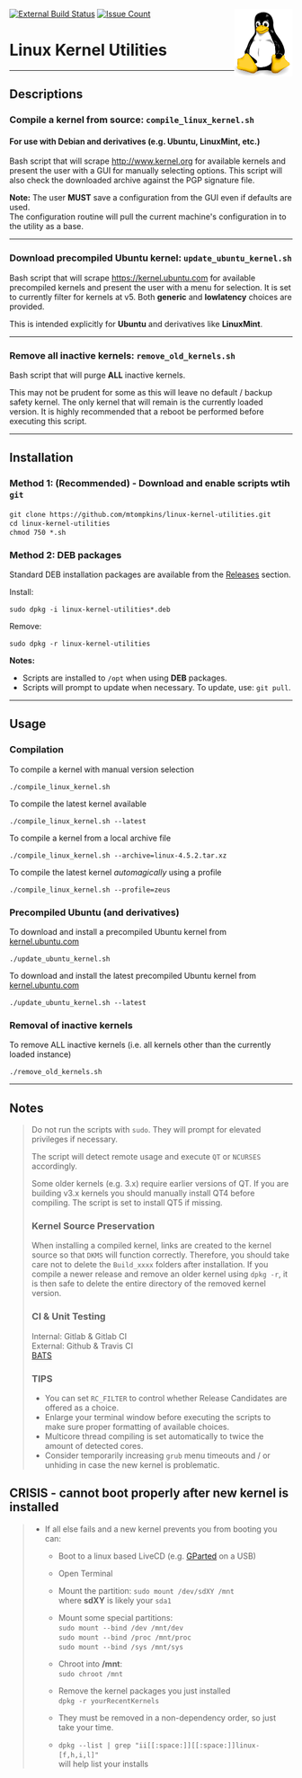 [![External Build Status](https://travis-ci.org/mtompkins/linux-kernel-utilities.svg?branch=master)](https://travis-ci.org/mtompkins/linux-kernel-utilities) [![Issue Count](https://codeclimate.com/github/mtompkins/linux-kernel-utilities/badges/issue_count.svg)](https://codeclimate.com/github/mtompkins/linux-kernel-utilities) 
<img align="right" src="img/tux.png" alt="Linux Logo" title="Tux">

# Linux Kernel Utilities

----

## Descriptions

### Compile a kernel from source: `compile_linux_kernel.sh`

#### For use with Debian and derivatives (e.g. Ubuntu, LinuxMint, etc.)

Bash script that will scrape <http://www.kernel.org> for available kernels and present the user with a GUI for manually selecting options. This script will also check the downloaded archive against the PGP signature file.  

**Note:** The user **MUST** save a configuration from the GUI even if defaults are used.  
The configuration routine will pull the current machine's configuration in to the utility as a base.

----

### Download precompiled Ubuntu kernel: `update_ubuntu_kernel.sh`

Bash script that will scrape <https://kernel.ubuntu.com> for available precompiled kernels and present the user with a menu for selection.
It is set to currently filter for kernels at v5. Both **generic** and **lowlatency** choices are provided.  

This is intended explicitly for **Ubuntu** and derivatives like **LinuxMint**.

----

### Remove all inactive kernels: `remove_old_kernels.sh`

Bash script that will purge **ALL** inactive kernels.  

This may not be prudent for some as this will leave no default / backup safety kernel. The only kernel that will remain is the currently loaded version. It is highly recommended that a reboot be performed before executing this script.

----

## Installation

### Method 1: (Recommended) - Download and enable scripts wtih `git`

    git clone https://github.com/mtompkins/linux-kernel-utilities.git
    cd linux-kernel-utilities
    chmod 750 *.sh

### Method 2: DEB packages

Standard DEB installation packages are available from the [Releases](https://github.com/mtompkins/linux-kernel-utilities/releases) section.  

Install:

    sudo dpkg -i linux-kernel-utilities*.deb

Remove:

    sudo dpkg -r linux-kernel-utilities 

**Notes:**

- Scripts are installed to `/opt` when using **DEB** packages.
- Scripts will prompt to update when necessary. To update, use: `git pull`.

----

## Usage

### Compilation

To compile a kernel with manual version selection

    ./compile_linux_kernel.sh

To compile the latest kernel available

    ./compile_linux_kernel.sh --latest

To compile a kernel from a local archive file

    ./compile_linux_kernel.sh --archive=linux-4.5.2.tar.xz

To compile the latest kernel *automagically* using a profile

    ./compile_linux_kernel.sh --profile=zeus

### Precompiled Ubuntu (and derivatives)

To download and install a precompiled Ubuntu kernel from [kernel.ubuntu.com](https://kernel.ubuntu.com)

    ./update_ubuntu_kernel.sh

To download and install the latest precompiled Ubuntu kernel from [kernel.ubuntu.com](https://kernel.ubuntu.com)

    ./update_ubuntu_kernel.sh --latest

### Removal of inactive kernels

To remove ALL inactive kernels (i.e. all kernels other than the currently loaded instance)

    ./remove_old_kernels.sh

----

## Notes

> Do not run the scripts with `sudo`. They will prompt for elevated privileges if necessary.  
>
> The script will detect remote usage and execute `QT` or `NCURSES` accordingly.
>
> Some older kernels (e.g. 3.x) require earlier versions of QT. If you are building v3.x kernels you should manually install QT4 before compiling. The script is set to install QT5 if missing.
>
>### Kernel Source Preservation
>
> When installing a compiled kernel, links are created to the kernel source so that `DKMS` will function correctly. Therefore, you should take care not to delete the `Build_xxxx` folders after installation. If you compile a newer release and remove an older kernel using `dpkg -r`, it is then safe to delete the entire directory of the removed kernel version.
>
>### CI & Unit Testing
>
> Internal: Gitlab & Gitlab CI  
> External: Github & Travis CI  
> [BATS](https://github.com/sstephenson/bats)
>
>### TIPS
>
>- You can set `RC_FILTER` to control whether Release Candidates are offered as a choice.
>- Enlarge your terminal window before executing the scripts to make sure proper formatting of available choices.  
>- Multicore thread compiling is set automatically to twice the amount of detected cores.
>- Consider temporarily increasing `grub` menu timeouts and / or unhiding in case the new kernel is problematic.

## CRISIS - cannot boot properly after new kernel is installed

>- If all else fails and a new kernel prevents you from booting you can:
>   - Boot to a linux based LiveCD (e.g. [GParted](http://gparted.org/download.php) on a USB)
>   - Open Terminal
>   - Mount the partition: `sudo mount /dev/sdXY /mnt`  
>       where **sdXY** is likely your `sda1`
>   - Mount some special partitions:  
>   `sudo mount --bind /dev /mnt/dev`  
>   `sudo mount --bind /proc /mnt/proc`  
>   `sudo mount --bind /sys /mnt/sys`  
>
>   - Chroot into **/mnt**:  
>   `sudo chroot /mnt`
>   - Remove the kernel packages you just installed  
>   `dpkg -r yourRecentKernels`
>   - They must be removed in a non-dependency order, so just take your time.
>   - `dpkg --list | grep "ii[[:space:]][[:space:]]linux-[f,h,i,l]"`  
>   will help list your installs
